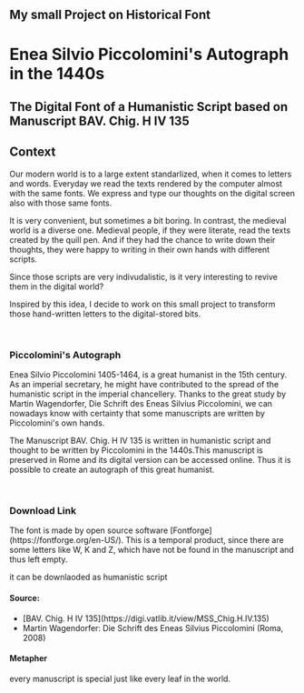 ## My small Project on Historical Font

# Enea Silvio Piccolomini's Autograph in the 1440s
## The Digital Font of a Humanistic Script based on Manuscript BAV. Chig. H IV 135 ##


## Context
<p>Our modern world is to a large extent standarlized, when it comes to letters and words.
Everyday we read the texts rendered by the computer almost with the same fonts. We express and type our thoughts on the digital screen also with those same fonts. </p>
<p>It is very convenient, but sometimes a bit boring.
In contrast, the medieval world is a diverse one.
Medieval people, if they were literate, read the texts created by the quill pen. And if they had the chance to write down their thoughts, they were happy to writing in their own hands with different scripts.</p>
<p>Since those scripts are very indivudalistic, is it very interesting to revive them in the digital world?</p>
<p>Inspired by this idea, I decide to work on this small project to transform those hand-written letters to the digital-stored bits. </p>
<br>

### Piccolomini's Autograph
<p>Enea Silvio Piccolomini 1405-1464, is a great humanist in the 15th century. As an imperial secretary, he might have contributed to the spread of the humanistic script in the imperial chancellery.
Thanks to the great study by Martin Wagendorfer, Die Schrift des Eneas Silvius Piccolomini, we can nowadays know with certainty that some manuscripts are written by Piccolomini's own hands.</p>
<p>The Manuscript BAV. Chig. H IV 135 is written in humanistic script and thought to be written by Piccolomini in the 1440s.This manuscript is preserved in Rome and its digital version can be accessed online. Thus it is possible to create an autograph of this great humanist.</p>
<br>


### Download Link
<p>The font is made by open source software [Fontforge](https://fontforge.org/en-US/).
This is a temporal product, since there are some letters like W, K and Z, which have not be found in the manuscript and thus left empty.</p>
it can be downlaoded as humanistic script

#### Source:
<ul>
<li>[BAV. Chig. H IV 135](https://digi.vatlib.it/view/MSS_Chig.H.IV.135) </li>
<li>Martin Wagendorfer: Die Schrift des Eneas Silvius Piccolomini (Roma, 2008)</li>
</ul>

#### Metapher
every manuscript is special just like every leaf in the world.


